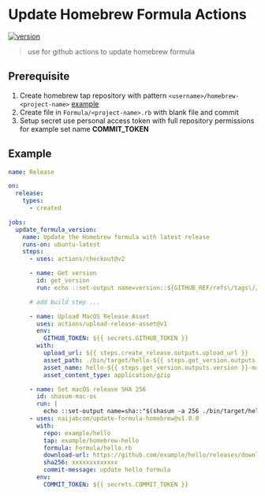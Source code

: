 # Update Homebrew Formula Actions

[![version](https://img.shields.io/badge/release-v1.0.0-blue)](https://github.com/marketplace/actions/update-homebrew-formula)

> use for github actions to update homebrew formula

## Prerequisite

1. Create homebrew tap repository with pattern `<username>/homebrew-<project-name>` [example](https://github.com/naijab/homebrew-levis/)
2. Create file in `Formula/<project-name>.rb` with blank file and commit
3. Setup secret use personal access token with full repository permissions for example set name **COMMIT_TOKEN**

## Example

```yaml
name: Release

on:
  release:
    types:
      - created

jobs:
  update_formula_version:
    name: Update the Homebrew formula with latest release
    runs-on: ubuntu-latest
    steps:
      - uses: actions/checkout@v2

      - name: Get version
        id: get_version
        run: echo ::set-output name=version::${GITHUB_REF/refs\/tags\//}

      # add build step ...

      - name: Upload MacOS Release Asset
        uses: actions/upload-release-asset@v1
        env:
          GITHUB_TOKEN: ${{ secrets.GITHUB_TOKEN }}
        with:
          upload_url: ${{ steps.create_release.outputs.upload_url }}
          asset_path: ./bin/target/hello-${{ steps.get_version.outputs.version }}-macos-x64.tar.gz
          asset_name: hello-${{ steps.get_version.outputs.version }}-macos-x64.tar.gz
          asset_content_type: application/gzip

      - name: Set macOS release SHA 256
        id: shasum-mac-os
        run: |
          echo ::set-output name=sha::"$(shasum -a 256 ./bin/target/hello-${{ steps.get_version.outputs.version }}-macos-x64.tar.gz | awk '{printf $1}')"
      - uses: naijabcom/update-formula-homebrew@v1.0.0
        with:
          repo: example/hello
          tap: example/homebrew-hello
          formula: Formula/hello.rb
          download-url: https://github.com/example/hello/releases/download/${{ steps.get_version.outputs.version }}/hello-${{ steps.get_version.outputs.version }}-macos-x64.tar.gz
          sha256: xxxxxxxxxxxxx
          commit-message: update hello formula 
        env:
          COMMIT_TOKEN: ${{ secrets.COMMIT_TOKEN }}
```
